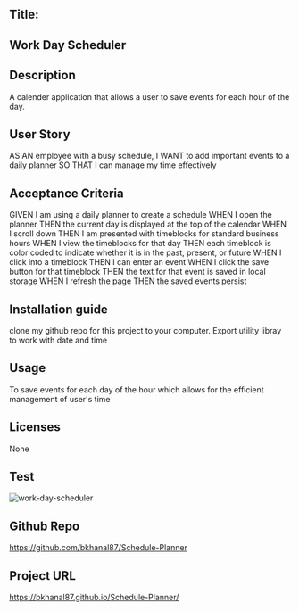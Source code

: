 ## Title: 

## Work Day Scheduler

## Description 

A calender application that allows a user to save events for each hour of the day. 

## User Story 

AS AN employee with a busy schedule, I WANT to add important events to a daily planner SO THAT I can manage my time effectively

## Acceptance Criteria
                                            
GIVEN I am using a daily planner to create a schedule
WHEN I open the planner
THEN the current day is displayed at the top of the calendar
WHEN I scroll down
THEN I am presented with timeblocks for standard business hours
WHEN I view the timeblocks for that day
THEN each timeblock is color coded to indicate whether it is in the past, present, or future
WHEN I click into a timeblock
THEN I can enter an event
WHEN I click the save button for that timeblock
THEN the text for that event is saved in local storage
WHEN I refresh the page
THEN the saved events persist

## Installation guide 
                                                                  
clone my github repo for this project to your computer. Export utility libray to work with date and time

## Usage 

To save events for each day of the hour which allows for the efficient management of user's time

## Licenses 

None

## Test 
                                                                    
![work-day-scheduler](https://user-images.githubusercontent.com/87610840/141686181-a7de00df-6d14-4021-ac07-9099280cef62.JPG)

## Github Repo 

https://github.com/bkhanal87/Schedule-Planner

## Project URL 

https://bkhanal87.github.io/Schedule-Planner/




